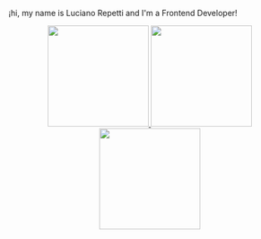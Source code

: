 ¡hi, my name is Luciano Repetti and I'm a Frontend Developer!

<!---
luciano-repetti/luciano-repetti is a ✨ special ✨ repository because its `README.md` (this file) appears on your GitHub profile.
You can click the Preview link to take a look at your changes.
--->

<p align="center">
<a href="https://github.com/AVS1508">
  <img height="180em" src="https://github-readme-stats-eight-theta.vercel.app/api?username=luciano-repetti&show_icons=true&theme=algolia&include_all_commits=true&count_private=true"/>
  <img height="180em" src="https://github-readme-stats-eight-theta.vercel.app/api/top-langs/?username=luciano-repetti&layout=compact&langs_count=8&theme=algolia"/>
  <img height="180em" src="https://github-readme-stats.vercel.app/api/top-langs/?username=luciano-repetti&layout=compact&theme=algolia"/>
</a>
</p>
